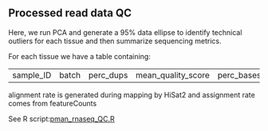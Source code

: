 ## Processed read data QC
Here, we run PCA and generate a 95% data ellipse to identify 
technical outliers for each tissue and then summarize sequencing metrics.

For each tissue we have a table containing:

|          |           |          |           |          |           |          |           |          |
|----------|-----------|----------|-----------|----------|-----------|----------|-----------|----------|
|sample_ID | batch| perc_dups| mean_quality_score|	perc_bases_above_q30|	perc_gc| num_reads|	alignment_rate|	assignment_rate|

alignment rate is generated during mapping by HiSat2 and assignment rate comes from featureCounts


See R script:[pman_rnaseq_QC.R](https://github.com/NathanaeldHerrera/Pman_rnaseq/blob/main/pman_rnaseq_QC/pman_rnaseq_QC.R)
